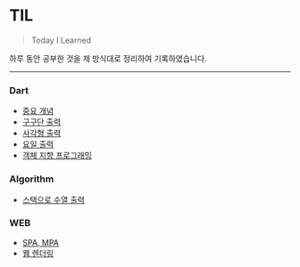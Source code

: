 # TIL

> Today I Learned
 
하루 동안 공부한 것을 제 방식대로 정리하여 기록하였습니다.

***

### Dart
  * [중요 개념](https://github.com/BAE999/TIL/blob/main/Dart/%EC%A4%91%EC%9A%94%20%EA%B0%9C%EB%85%90.md)
  * [구구단 출력](https://github.com/BAE999/TIL/blob/main/Dart/%EA%B5%AC%EA%B5%AC%EB%8B%A8%20%EC%B6%9C%EB%A0%A5.md)
  * [사각형 출력](https://github.com/BAE999/TIL/blob/main/Dart/%EC%82%AC%EA%B0%81%ED%98%95%20%EC%B6%9C%EB%A0%A5.md)
  * [요일 출력](https://github.com/BAE999/TIL/blob/main/Dart/%EC%9A%94%EC%9D%BC%20%EC%B6%9C%EB%A0%A5.md)
  * [객체 지향 프로그래밍](https://github.com/BAE999/TIL/blob/main/Dart/%EA%B0%9D%EC%B2%B4%20%EC%A7%80%ED%96%A5%20%ED%94%84%EB%A1%9C%EA%B7%B8%EB%9E%98%EB%B0%8D.md)

### Algorithm
  * [스택으로 수열 출력](https://github.com/BAE999/TIL/blob/main/Algorithm/%EC%8A%A4%ED%83%9D%EC%9C%BC%EB%A1%9C%20%EC%88%98%EC%97%B4%20%EB%A7%8C%EB%93%A4%EA%B8%B0.md)

### WEB
  * [SPA, MPA](https://github.com/BAE999/TIL/blob/main/WEB/SPA%2C%20MPA.md)
  * [웹 렌더링](https://github.com/BAE999/TIL/blob/main/WEB/%EC%9B%B9%20%EB%A0%8C%EB%8D%94%EB%A7%81.md)
